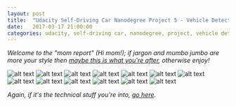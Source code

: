 ```yaml
---
layout: post
title:  "Udacity Self-Driving Car Nanodegree Project 5 - Vehicle Detection"
date:   2017-03-17 21:00:00 
categories: udacity, self-driving car, nanodegree, project, vehicle detection, machine learning, computer vision
---
```


*Welcome to the "mom report" (Hi mom!); if jargon and mumbo jumbo are more your style then [maybe this is what you're after](https://github.com/jeremy-shannon/CarND-Vehicle-Detection), otherwise enjoy!*

[//]: # (Image References)
[image1]: https://github.com/jeremy-shannon/CarND-Vehicle-Detection/blob/master/output_images/01_random_data_grid.png
[image2]: https://github.com/jeremy-shannon/CarND-Vehicle-Detection/blob/master/output_images/02_hog_visualization.png
[image3]: https://github.com/jeremy-shannon/CarND-Vehicle-Detection/blob/master/output_images/03_detections.png
[image4]: https://github.com/jeremy-shannon/CarND-Vehicle-Detection/blob/master/output_images/04_boxes_1.png
[image5]: https://github.com/jeremy-shannon/CarND-Vehicle-Detection/blob/master/output_images/05_boxes_2.png
[image6]: https://github.com/jeremy-shannon/CarND-Vehicle-Detection/blob/master/output_images/06_boxes_3.png
[image6a]: https://github.com/jeremy-shannon/CarND-Vehicle-Detection/blob/master/output_images/06a_boxes_4.png
[image7]: https://github.com/jeremy-shannon/CarND-Vehicle-Detection/blob/master/output_images/07_all_detections.png
[image8]: https://github.com/jeremy-shannon/CarND-Vehicle-Detection/blob/master/output_images/08_heatmap.png
[image9]: https://github.com/jeremy-shannon/CarND-Vehicle-Detection/blob/master/output_images/09_heatmap_threshold.png
[image10]: https://github.com/jeremy-shannon/CarND-Vehicle-Detection/blob/master/output_images/10_label_heatmap.png
[image11]: https://github.com/jeremy-shannon/CarND-Vehicle-Detection/blob/master/output_images/11_final_boxes.png
[image12]: https://github.com/jeremy-shannon/CarND-Vehicle-Detection/blob/master/output_images/12_all_test_detects.png
[video1]: https://github.com/jeremy-shannon/CarND-Vehicle-Detection/blob/master/test_video_out.mp4
[video2]: https://github.com/jeremy-shannon/CarND-Vehicle-Detection/blob/master/test_video_out_2.mp4
[video3]: https://github.com/jeremy-shannon/CarND-Vehicle-Detection/blob/master/project_video_out.mp4

![alt text][image1]
![alt text][image2]
![alt text][image3]
![alt text][image4]
![alt text][image5]
![alt text][image6]
![alt text][image6a]
![alt text][image7]
![alt text][image8]
![alt text][image9]
![alt text][image10]
![alt text][image11]
![alt text][image12]

*Again, if it's the technical stuff you're into, [go here](https://github.com/jeremy-shannon/CarND-Vehicle-Detection).*
